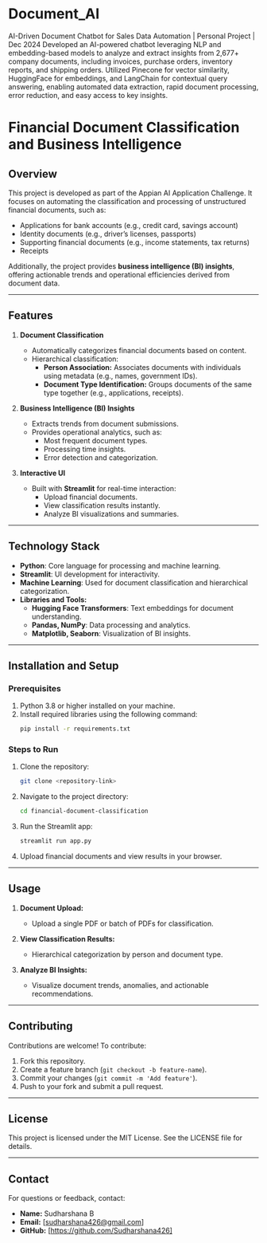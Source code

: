 # Document_AI
AI-Driven Document Chatbot for Sales Data Automation | Personal Project | Dec 2024
Developed an AI-powered chatbot leveraging NLP and embedding-based models to analyze and extract insights from 2,677+ company documents, including invoices, purchase orders, inventory reports, and shipping orders. Utilized Pinecone for vector similarity, HuggingFace for embeddings, and LangChain for contextual query answering, enabling automated data extraction, rapid document processing, error reduction, and easy access to key insights.

# Financial Document Classification and Business Intelligence

## **Overview**
This project is developed as part of the Appian AI Application Challenge. It focuses on automating the classification and processing of unstructured financial documents, such as:

- Applications for bank accounts (e.g., credit card, savings account)
- Identity documents (e.g., driver’s licenses, passports)
- Supporting financial documents (e.g., income statements, tax returns)
- Receipts

Additionally, the project provides **business intelligence (BI) insights**, offering actionable trends and operational efficiencies derived from document data.

---

## **Features**

1. **Document Classification**
   - Automatically categorizes financial documents based on content.
   - Hierarchical classification:
     - **Person Association:** Associates documents with individuals using metadata (e.g., names, government IDs).
     - **Document Type Identification:** Groups documents of the same type together (e.g., applications, receipts).

2. **Business Intelligence (BI) Insights**
   - Extracts trends from document submissions.
   - Provides operational analytics, such as:
     - Most frequent document types.
     - Processing time insights.
     - Error detection and categorization.

3. **Interactive UI**
   - Built with **Streamlit** for real-time interaction:
     - Upload financial documents.
     - View classification results instantly.
     - Analyze BI visualizations and summaries.

---

## **Technology Stack**

- **Python**: Core language for processing and machine learning.
- **Streamlit**: UI development for interactivity.
- **Machine Learning**: Used for document classification and hierarchical categorization.
- **Libraries and Tools:**
  - **Hugging Face Transformers**: Text embeddings for document understanding.
  - **Pandas, NumPy**: Data processing and analytics.
  - **Matplotlib, Seaborn**: Visualization of BI insights.

---

## **Installation and Setup**

### Prerequisites
1. Python 3.8 or higher installed on your machine.
2. Install required libraries using the following command:
   ```bash
   pip install -r requirements.txt
   ```

### Steps to Run
1. Clone the repository:
   ```bash
   git clone <repository-link>
   ```
2. Navigate to the project directory:
   ```bash
   cd financial-document-classification
   ```
3. Run the Streamlit app:
   ```bash
   streamlit run app.py
   ```
4. Upload financial documents and view results in your browser.

---

## **Usage**

1. **Document Upload:**
   - Upload a single PDF or batch of PDFs for classification.

2. **View Classification Results:**
   - Hierarchical categorization by person and document type.

3. **Analyze BI Insights:**
   - Visualize document trends, anomalies, and actionable recommendations.

---


## **Contributing**
Contributions are welcome! To contribute:
1. Fork this repository.
2. Create a feature branch (`git checkout -b feature-name`).
3. Commit your changes (`git commit -m 'Add feature'`).
4. Push to your fork and submit a pull request.

---

## **License**
This project is licensed under the MIT License. See the LICENSE file for details.

---

## **Contact**
For questions or feedback, contact:
- **Name:** Sudharshana B
- **Email:** [sudharshana426@gmail.com]
- **GitHub:** [https://github.com/Sudharshana426]

